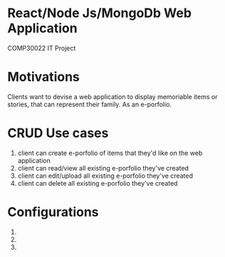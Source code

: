 # React/Node Js/MongoDb Web Application
COMP30022 IT Project 

# Motivations
Clients want to devise a web application to display memoriable items or stories, that can represent their family. As an e-porfolio.

# CRUD Use cases
1. client can create e-porfolio of items that they'd like on the web application
2. client can read/view all existing e-porfolio they've created
3. client can edit/upload all existing e-porfolio they've created
4. client can delete all existing e-porfolio they've created 

# Configurations
1.
2.
3.
